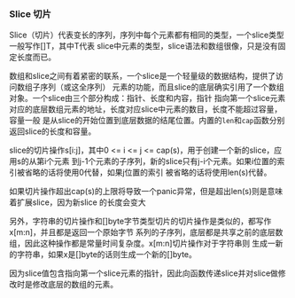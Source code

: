 

### Slice 切片

Slice（切片）代表变长的序列，序列中每个元素都有相同的类型，一个slice类型一般写作[]T，其中T代表
slice中元素的类型，slice语法和数组很像，只是没有固定长度而已。

数组和slice之间有着紧密的联系，一个slice是一个轻量级的数据结构，提供了访问数组子序列（或这全序列）
元素的功能，而且slice的底层确实引用了一个数组对象。一个slice由三个部分构成：指针、长度和内容，指针
指向第一个slice元素对应的底层数组元素的地址，长度对应slice中元素的数目，长度不能超过容量，容量一般
是从slice的开始位置到底层数据的结尾位置。内置的`len`和`cap`函数分别返回slice的长度和容量。


slice的切片操作s[i:j]，其中0 <= i <= j <= cap(s)，用于创建一个新的slice，应用s的从第i个元素
到j-1个元素的子序列，新的slice只有j-i个元素。如果i位置的索引被省略的话将使用0代替，如果j位置的索引
被省略的话将使用len(s)代替。

如果切片操作超出cap(s)的上限将导致一个panic异常，但是超出len(s)则是意味着扩展slice，因为新slice
的长度会变大

另外，字符串的切片操作和[]byte字节类型切片的切片操作是类似的，都写作x[m:n]，并且都是返回一个原始字节
系列的子序列，底层都是共享之前的底层数组，因此这种操作都是常量时间复杂度。x[m:n]切片操作对于字符串则
生成一新的字符串，如果x是[]byte的话则生成一个新的[]byte。

因为slice值包含指向第一个slice元素的指针，因此向函数传递slice并对slice做修改时是修改底层的数组的元素。
























